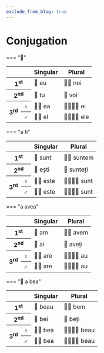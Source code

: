 ```yaml
---
exclude_from_blog: true
---
```


# Conjugation

=== "🧑"
    <table>
        <thead>
            <tr>
                <th colspan="2"></th>
                <th>Singular</th>
                <th>Plural</th>
            </tr>
        </thead>
        <tbody>
            <tr class="person-first">
                <th colspan="2">1<sup>st</sup></th>
                <td>🙋 eu</td>
                <td>🙋🙋 noi</td>
            </tr>
            <tr class="person-second">
                <th colspan="2">2<sup>nd</sup></th>
                <td>👤 tu</td>
                <td>👥 voi</td>
            </tr>
            <tr class="feminine">
                <th rowspan="2">3<sup>rd</sup></th>
                <th>♀️</th>
                <td>👩‍🦰 ea</td>
                <td>👩‍🦰👩‍🦰 ei</td>
            </tr>
            <tr class="masculine">
                <th>♂️</th>
                <td>👨‍🦰 el</td>
                <td>👨‍🦰👨‍🦰 ele</td>
            </tr>
        </tbody>
    </table>

=== "a fi"
    <table>
        <thead>
            <tr>
                <th colspan="2"></th>
                <th>Singular</th>
                <th>Plural</th>
            </tr>
        </thead>
        <tbody>
            <tr class="person-first">
                <th colspan="2">1<sup>st</sup></th>
                <td>🙋 sunt</td>
                <td>🙋🙋 suntem</td>
            </tr>
            <tr class="person-second">
                <th colspan="2">2<sup>nd</sup></th>
                <td>👤 ești</td>
                <td>👥 sunteți</td>
            </tr>
            <tr class="feminine">
                <th rowspan="2">3<sup>rd</sup></th>
                <th>♀️</th>
                <td>👩‍🦰 este</td>
                <td>👩‍🦰👩‍🦰 sunt</td>
            </tr>
            <tr class="masculine">
                <th>♂️</th>
                <td>👨‍🦰 este</td>
                <td>👨‍🦰👨‍🦰 sunt</td>
            </tr>
        </tbody>
    </table>

=== "a avea"
    <table>
        <thead>
            <tr>
                <th colspan="2"></th>
                <th>Singular</th>
                <th>Plural</th>
            </tr>
        </thead>
        <tbody>
            <tr class="person-first">
                <th colspan="2">1<sup>st</sup></th>
                <td>🙋 am</td>
                <td>🙋🙋 avem</td>
            </tr>
            <tr class="person-second">
                <th colspan="2">2<sup>nd</sup></th>
                <td>👤 ai</td>
                <td>👥 aveți</td>
            </tr>
            <tr class="feminine">
                <th rowspan="2">3<sup>rd</sup></th>
                <th>♀️</th>
                <td>👩‍🦰 are</td>
                <td>👩‍🦰👩‍🦰 au</td>
            </tr>
            <tr class="masculine">
                <th>♂️</th>
                <td>👨‍🦰 are</td>
                <td>👨‍🦰👨‍🦰 au</td>
            </tr>
        </tbody>
    </table>

=== "🥤 a bea"
    <table>
        <thead>
            <tr>
                <th colspan="2"></th>
                <th>Singular</th>
                <th>Plural</th>
            </tr>
        </thead>
        <tbody>
            <tr class="person-first">
                <th colspan="2">1<sup>st</sup></th>
                <td>🙋 beau</td>
                <td>🙋🙋 bem</td>
            </tr>
            <tr class="person-second">
                <th colspan="2">2<sup>nd</sup></th>
                <td>👤 bei</td>
                <td>👥 beți</td>
            </tr>
            <tr class="feminine">
                <th rowspan="2">3<sup>rd</sup></th>
                <th>♀️</th>
                <td>👩‍🦰 bea</td>
                <td>👩‍🦰👩‍🦰 beau</td>
            </tr>
            <tr class="masculine">
                <th>♂️</th>
                <td>👨‍🦰 bea</td>
                <td>👨‍🦰👨‍🦰 beau</td>
            </tr>
        </tbody>
    </table>

